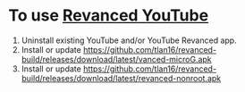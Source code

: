 # To use [Revanced YouTube](https://github.com/revanced)

1. Uninstall existing YouTube and/or YouTube Revanced app.
2. Install or update https://github.com/tlan16/revanced-build/releases/download/latest/vanced-microG.apk
3. Install or update https://github.com/tlan16/revanced-build/releases/download/latest/revanced-nonroot.apk
